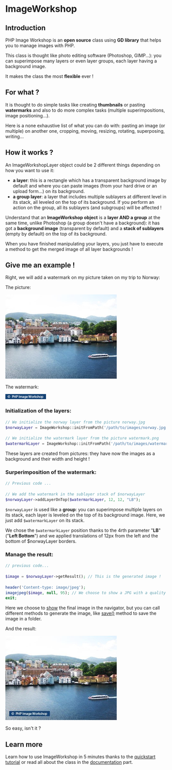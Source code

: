 # ImageWorkshop

## Introduction

PHP Image Workshop is an **open source** class using **GD library** that helps you to manage images with PHP.

This class is thought like photo editing software (Photoshop, GIMP...): you can superimpose many layers or even layer groups, each layer having a background image.

It makes the class the most **flexible** ever !

## For what ?

It is thought to do simple tasks like creating **thumbnails** or pasting **watermarks** and also to do more complex tasks (multiple superimpositions, image positioning...).

Here is a none exhaustive list of what you can do with: pasting an image (or multiple) on another one, cropping, moving, resizing, rotating, superposing, writing...

## How it works ?

An ImageWorkshopLayer object could be 2 different things depending on how you want to use it:

* **a layer**: this is a rectangle which has a transparent background image by default and where you can paste images (from your hard drive or an upload form...) on its background.
* **a group layer**: a layer that includes multiple sublayers at different level in its stack, all leveled on the top of its background. If you perform an action on the group, all its sublayers (and subgroups) will be affected !

Understand that an **ImageWorkshop object** is a **layer AND a group** at the same time, unlike Photoshop (a group doesn't have a background): it has got a **background image** (transparent by default) and a **stack of sublayers** (empty by default) on the top of its background.

When you have finished manipulating your layers, you just have to execute a method to get the merged image of all layer backgrounds !

## Give me an example !

Right, we will add a watermark on my picture taken on my trip to Norway:

The picture:

![Norway picture](img/intro/xnorway.jpg)

The watermark:

![Watermark](img/intro/watermark.png)

### Initialization of the layers:

```php
// We initialize the norway layer from the picture norway.jpg
$norwayLayer = ImageWorkshop::initFromPath('/path/to/images/norway.jpg');

// We initialize the watermark layer from the picture watermark.png
$watermarkLayer = ImageWorkshop::initFromPath('/path/to/images/watermark.png');
```

These layers are created from pictures: they have now the images as a background and their width and height !

### Surperimposition of the watermark:

```php
// Previous code ...

// We add the watermark in the sublayer stack of $norwayLayer
$norwayLayer->addLayerOnTop($watermarkLayer, 12, 12, "LB");
```

`$norwayLayer` is used like a **group**: you can superimpose multiple layers on its stack, each layer is leveled on the top of its background image. Here, we just add `$watermarkLayer` on its stack.

We chose the `$watermarkLayer` position thanks to the 4rth parameter "**LB**" ("**Left Bottom**") and we applied translations of 12px from the left and the bottom of $norwayLayer borders.

### Manage the result:

```php
// previous code...

$image = $norwayLayer->getResult(); // This is the generated image !

header('Content-type: image/jpeg');
imagejpeg($image, null, 95); // We choose to show a JPG with a quality of 95%
exit;
```

Here we choose to [show](documentation/showing.md) the final image in the navigator, but you can call different methods to generate the image, like [save()](documentation/saving.md) method to save the image in a folder.

And the result:

![Result](img/intro/xresult2.jpg)

So easy, isn't it ?

## Learn more

Learn how to use ImageWorkshop in 5 minutes thanks to the [quickstart tutorial](quickstart.md) or read all about the class in the [documentation](index.md) part.

